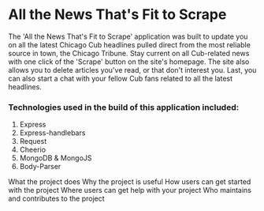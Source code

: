 # All the News That's Fit to Scrape

The 'All the News That's Fit to Scrape' application was built to update you on all the latest Chicago Cub headlines pulled direct from the most reliable source in town, the Chicago Tribune.  Stay current on all Cub-related news with one click of the 'Scrape' button on the site's homepage.  The site also allows you to delete articles you've read, or that don't interest you.  Last, you can also start a chat with your fellow Cub fans related to all the latest headlines.  

### Technologies used in the build of this application included:
1.  Express
2.  Express-handlebars
3.  Request
4.  Cheerio
5.  MongoDB & MongoJS
6.  Body-Parser



What the project does
Why the project is useful
How users can get started with the project
Where users can get help with your project
Who maintains and contributes to the project
